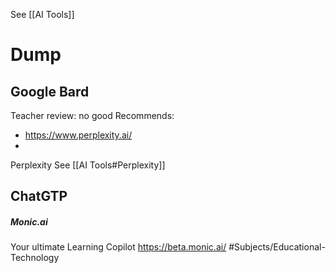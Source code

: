 

See [[AI Tools]]


# Dump

## Google Bard
Teacher review: no good
Recommends:
- https://www.perplexity.ai/
- 

Perplexity
See [[AI Tools#Perplexity]]



## ChatGTP






##### Monic.ai
Your ultimate Learning Copilot
https://beta.monic.ai/
#Subjects/Educational-Technology 
